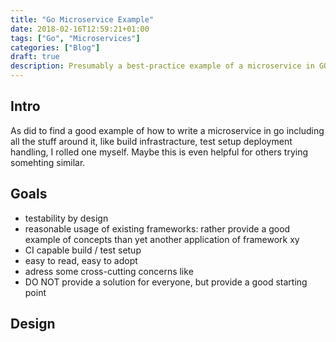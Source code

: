 ```yaml
---
title: "Go Microservice Example"
date: 2018-02-16T12:59:21+01:00
tags: ["Go", "Microservices"]
categories: ["Blog"]
draft: true
description: Presumably a best-practice example of a microservice in GO
---
```



## Intro

As did to find a good example of how to write a microservice in go including all
the stuff around it, like build infrastracture, test setup deployment handling,
I rolled one myself. Maybe this is even helpful for others trying somehting
similar.

## Goals

* testability by design
* reasonable usage of existing frameworks: rather provide a good example of concepts  than yet another application of framework xy
* CI capable build / test setup
* easy to read, easy to adopt
* adress some cross-cutting concerns like 
* DO NOT provide a solution for everyone, but provide a good starting point 


## Design


